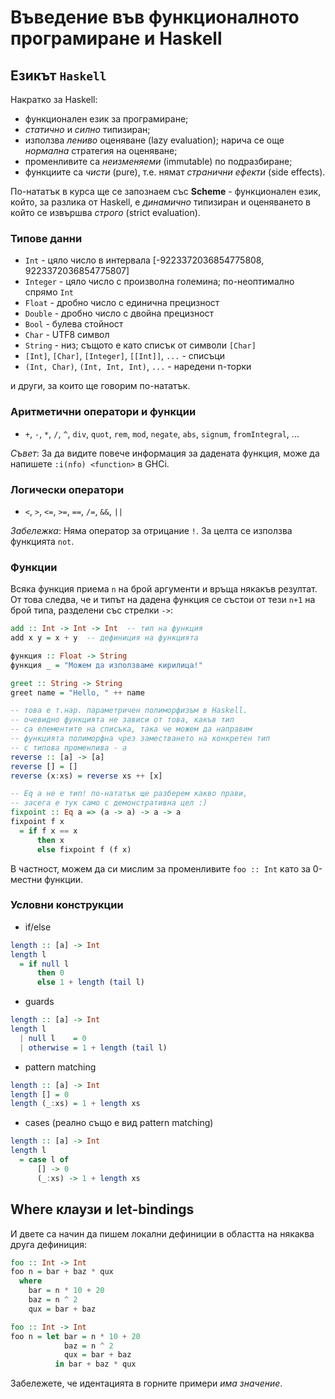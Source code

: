 # Въведение във функционалното програмиране и Haskell

## Езикът `Haskell`

Накратко за Haskell:

  - функционален език за програмиране;
  - *статично* и *силно* типизиран;
  - използва *лениво* оценяване (lazy evaluation); нарича се още *нормална* стратегия на оценяване;
  - променливите са *неизменяеми* (immutable) по подразбиране;
  - функциите са *чисти* (pure), т.е. нямат *странични ефекти* (side effects).

По-нататък в курса ще се запознаем със **Scheme** - функционален език,
който, за разлика от Haskell, е *динамично* типизиран и оценяването
в който се извършва *строго* (strict evaluation).

### Типове данни

- `Int` - цяло число в интервала [-9223372036854775808, 9223372036854775807]
- `Integer` - цяло число с произволна големина; по-неоптимално спрямо `Int`
- `Float` - дробно число с единична прецизност
- `Double` - дробно число с двойна прецизност
- `Bool` - булева стойност
- `Char` - UTF8 символ
- `String` - низ; същото е като списък от символи `[Char]`
- `[Int]`, `[Char]`, `[Integer]`, `[[Int]]`, `...` - списъци
- `(Int, Char)`, `(Int, Int, Int)`, `...` - наредени n-торки

и други, за които ще говорим по-нататък.

### Аритметични оператори и функции

- `+`, `-`, `*`, `/`, `^`, `div`, `quot`, `rem`, `mod`, `negate`, `abs`, `signum`, `fromIntegral`, ...

*Съвет*: За да видите повече информация за дадената функция,
може да напишете `:i(nfo) <function>` в GHCi. 

### Логически оператори

- `<`, `>`, `<=`, `>=`, `==`, `/=`, `&&`, `||`

*Забележка*: Няма оператор за отрицание `!`. За целта се използва функцията `not`.

### Функции

Всяка функция приема `n` на брой аргументи и връща някакъв резултат.
От това следва, че и типът на дадена функция се състои от тези 
`n+1` на брой типа, разделени със стрелки `->`:

```hs
add :: Int -> Int -> Int  -- тип на функция
add x y = x + y  -- дефиниция на функцията
```

```hs
функция :: Float -> String
функция _ = "Можем да използваме кирилица!"
```

```hs
greet :: String -> String  
greet name = "Hello, " ++ name
```

```hs
-- това е т.нар. параметричен полиморфизъм в Haskell.
-- очевидно функцията не зависи от това, какъв тип
-- са елементите на списъка, така че можем да направим
-- функцията полиморфна чрез заместването на конкретен тип
-- с типова променлива - a
reverse :: [a] -> [a]
reverse [] = []
reverse (x:xs) = reverse xs ++ [x]
```

```hs
-- Eq a не е тип! по-нататък ще разберем какво прави,
-- засега е тук само с демонстративна цел :)
fixpoint :: Eq a => (a -> a) -> a -> a
fixpoint f x
  = if f x == x
      then x
      else fixpoint f (f x)
```

В частност, можем да си мислим за променливите `foo :: Int`
като за 0-местни функции.

### Условни конструкции

- if/else
```hs
length :: [a] -> Int
length l
  = if null l
      then 0
      else 1 + length (tail l)
```

- guards
```hs
length :: [a] -> Int
length l
  | null l    = 0
  | otherwise = 1 + length (tail l)
```

- pattern matching
```hs
length :: [a] -> Int
length [] = 0
length (_:xs) = 1 + length xs
```

- cases (реално също е вид pattern matching)
```hs
length :: [a] -> Int
length l
  = case l of
      [] -> 0
      (_:xs) -> 1 + length xs
```

## Where клаузи и let-bindings

И двете са начин да пишем локални дефиниции
в областта на някаква друга дефиниция:

```hs
foo :: Int -> Int
foo n = bar + baz * qux
  where
    bar = n * 10 + 20
    baz = n ^ 2
    qux = bar + baz
```

```hs
foo :: Int -> Int
foo n = let bar = n * 10 + 20
            baz = n ^ 2
            qux = bar + baz
          in bar + baz * qux
```

Забележете, че идентацията в горните примери *има значение*.
